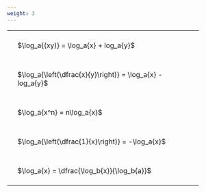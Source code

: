 ```yaml
---
weight: 3
---
```


<style type="text/css">
#T_8fc22 th.col_heading {
  text-align: left;
  font-size: 1em;
}
#T_8fc22 td {
  text-align: left;
  font-size: 1em;
  padding: 1.5em;
}
#T_8fc22_row0_col0, #T_8fc22_row1_col0, #T_8fc22_row2_col0, #T_8fc22_row3_col0, #T_8fc22_row4_col0 {
  width: 400px;
  white-space: pre-wrap;
}
</style>
<table id="T_8fc22">
  <thead>
  </thead>
  <tbody>
    <tr>
      <td id="T_8fc22_row0_col0" class="data row0 col0" >$\log_a{(xy)} = \log_a{x} + log_a{y}$</td>
    </tr>
    <tr>
      <td id="T_8fc22_row1_col0" class="data row1 col0" >$\log_a{\left(\dfrac{x}{y}\right)} = \log_a{x} - log_a{y}$</td>
    </tr>
    <tr>
      <td id="T_8fc22_row2_col0" class="data row2 col0" >$\log_a{x^n} = n\log_a{x}$</td>
    </tr>
    <tr>
      <td id="T_8fc22_row3_col0" class="data row3 col0" >$\log_a{\left(\dfrac{1}{x}\right)} = -\log_a{x}$</td>
    </tr>
    <tr>
      <td id="T_8fc22_row4_col0" class="data row4 col0" >$\log_a{x} = \dfrac{\log_b{x}}{\log_b{a}}$</td>
    </tr>
  </tbody>
</table>
